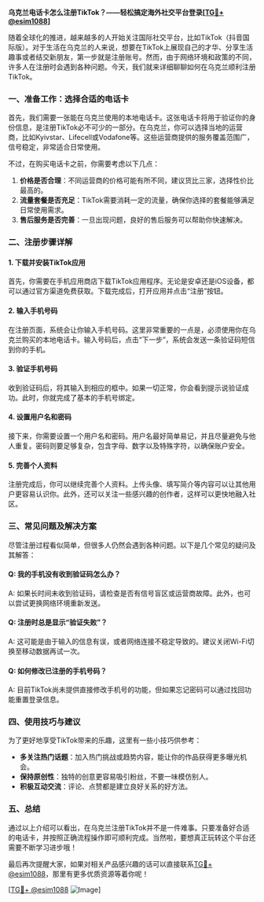 **乌克兰电话卡怎么注册TikTok？——轻松搞定海外社交平台登录[[TG💪+ @esim1088](https://t.me/s/esim1088)]**

随着全球化的推进，越来越多的人开始关注国际社交平台，比如TikTok（抖音国际版）。对于生活在乌克兰的人来说，想要在TikTok上展现自己的才华、分享生活趣事或者结交新朋友，第一步就是注册账号。然而，由于网络环境和政策的不同，许多人在注册时会遇到各种问题。今天，我们就来详细聊聊如何在乌克兰顺利注册TikTok。

### 一、准备工作：选择合适的电话卡

首先，我们需要一张能在乌克兰使用的本地电话卡。这张电话卡将用于验证你的身份信息，是注册TikTok必不可少的一部分。在乌克兰，你可以选择当地的运营商，比如Kyivstar、Lifecell或Vodafone等。这些运营商提供的服务覆盖范围广，信号稳定，非常适合日常使用。

不过，在购买电话卡之前，你需要考虑以下几点：

1. **价格是否合理**：不同运营商的价格可能有所不同，建议货比三家，选择性价比最高的。
2. **流量套餐是否充足**：TikTok需要消耗一定的流量，确保你选择的套餐能够满足日常使用需求。
3. **售后服务是否完善**：一旦出现问题，良好的售后服务可以帮助你快速解决。

### 二、注册步骤详解

#### 1. 下载并安装TikTok应用

首先，你需要在手机应用商店下载TikTok应用程序。无论是安卓还是iOS设备，都可以通过官方渠道免费获取。下载完成后，打开应用并点击“注册”按钮。

#### 2. 输入手机号码

在注册页面，系统会让你输入手机号码。这里非常重要的一点是，必须使用你在乌克兰购买的本地电话卡。输入号码后，点击“下一步”，系统会发送一条验证码短信到你的手机。

#### 3. 验证手机号码

收到验证码后，将其输入到相应的框中。如果一切正常，你会看到提示说验证成功。此时，你就完成了基本的手机号绑定。

#### 4. 设置用户名和密码

接下来，你需要设置一个用户名和密码。用户名最好简单易记，并且尽量避免与他人重复。密码则要足够复杂，包含字母、数字以及特殊字符，以确保账户安全。

#### 5. 完善个人资料

注册完成后，你可以继续完善个人资料。上传头像、填写简介等内容可以让其他用户更容易认识你。此外，还可以关注一些感兴趣的创作者，这样可以更快地融入社区。

### 三、常见问题及解决方案

尽管注册过程看似简单，但很多人仍然会遇到各种问题。以下是几个常见的疑问及其解答：

#### Q: 我的手机没有收到验证码怎么办？

A: 如果长时间未收到验证码，请检查是否有信号盲区或运营商故障。此外，也可以尝试更换网络环境重新发送。

#### Q: 注册时总是显示“验证失败”？

A: 这可能是由于输入的信息有误，或者网络连接不稳定导致的。建议关闭Wi-Fi切换至移动数据再试一次。

#### Q: 如何修改已注册的手机号码？

A: 目前TikTok尚未提供直接修改手机号的功能，但如果忘记密码可以通过找回功能重置登录信息。

### 四、使用技巧与建议

为了更好地享受TikTok带来的乐趣，这里有一些小技巧供参考：

- **多关注热门话题**：加入热门挑战或趋势内容，能让你的作品获得更多曝光机会。
- **保持原创性**：独特的创意更容易吸引粉丝，不要一味模仿别人。
- **积极互动交流**：评论、点赞都是建立良好关系的好方法。

### 五、总结

通过以上介绍可以看出，在乌克兰注册TikTok并不是一件难事。只要准备好合适的电话卡，并按照正确流程操作即可顺利完成。当然啦，要想真正玩转这个平台还需要不断学习进步哦！

最后再次提醒大家，如果对相关产品感兴趣的话可以直接联系[TG💪+ @esim1088](https://t.me/s/esim1088)，那里有更多优质资源等着你呢！

[[TG💪+ @esim1088](https://t.me/s/esim1088) ![Image](https://i.postimg.cc/4NQfJmqS/Snipaste-2025-05-13-00-14-12.png)]